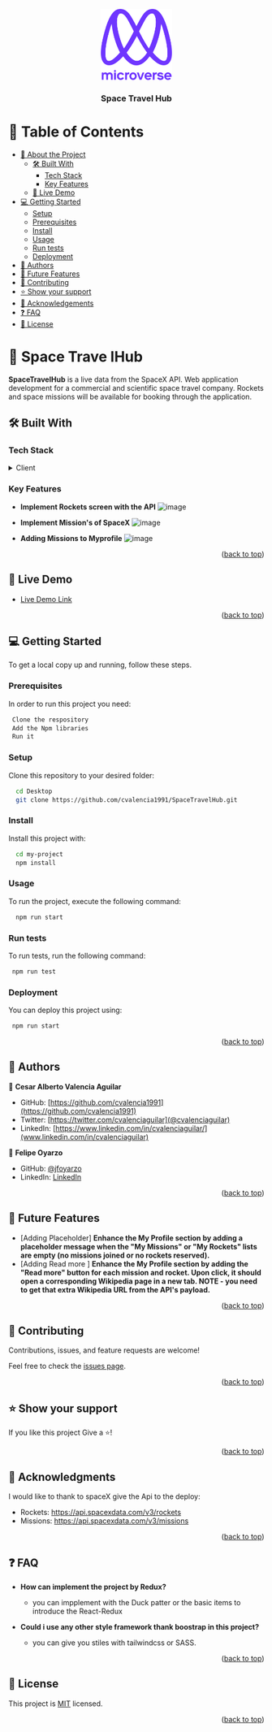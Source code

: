 <a name="readme-top"></a>


<div align="center">

  <img src="murple_logo.png" alt="logo" width="140"  height="auto" />
  <br/>
  <h3>Space Travel Hub</h3>

</div>

<!-- TABLE OF CONTENTS -->

# 📗 Table of Contents

- [📖 About the Project](#about-project)
  - [🛠 Built With](#built-with)
    - [Tech Stack](#tech-stack)
    - [Key Features](#key-features)
  - [🚀 Live Demo](#live-demo)
- [💻 Getting Started](#getting-started)
  - [Setup](#setup)
  - [Prerequisites](#prerequisites)
  - [Install](#install)
  - [Usage](#usage)
  - [Run tests](#run-tests)
  - [Deployment](#triangular_flag_on_post-deployment)
- [👥 Authors](#authors)
- [🔭 Future Features](#future-features)
- [🤝 Contributing](#contributing)
- [⭐️ Show your support](#support)
- [🙏 Acknowledgements](#acknowledgements)
- [❓ FAQ](#faq)
- [📝 License](#license)

<!-- PROJECT DESCRIPTION -->

# 📖 Space Trave lHub <a name="about-project"></a>


**SpaceTravelHub** is a live data from the SpaceX API. Web application development for a commercial and scientific space travel company. Rockets and space missions will be available for booking through the application.

## 🛠 Built With <a name="built-with"></a>

### Tech Stack <a name="tech-stack"></a>

<details>
  <summary>Client</summary>
  <ul>
    <li><a href="https://reactjs.org/">React.js</a></li>
    <li><a href="https://reactjs.org/">React-boostrap</a></li>
  </ul>
</details>

<!-- Features -->

### Key Features <a name="key-features"></a>

- **Implement Rockets screen with the API**
  ![image](https://user-images.githubusercontent.com/107327344/202558846-9d03055c-757f-4aa3-82f5-c09260522c88.png)

- **Implement Mission's of SpaceX**
  ![image](https://user-images.githubusercontent.com/107327344/202559067-2136144b-d208-4853-bc4a-53d84286332c.png)

- **Adding Missions to Myprofile**
  ![image](https://user-images.githubusercontent.com/107327344/202559296-e4fdba4d-969e-4639-9ccc-d1482a194b89.png)


<p align="right">(<a href="#readme-top">back to top</a>)</p>

<!-- LIVE DEMO -->

## 🚀 Live Demo <a name="live-demo"></a>

- [Live Demo Link](https://spacetravelhubspacex.netlify.app/)

<p align="right">(<a href="#readme-top">back to top</a>)</p>

<!-- GETTING STARTED -->

## 💻 Getting Started <a name="getting-started"></a>


To get a local copy up and running, follow these steps.

### Prerequisites

In order to run this project you need:


```sh
 Clone the respository 
 Add the Npm libraries 
 Run it 
```
 

### Setup

Clone this repository to your desired folder:


```sh
  cd Desktop
  git clone https://github.com/cvalencia1991/SpaceTravelHub.git
```


### Install

Install this project with:

```sh
  cd my-project
  npm install
```


### Usage

To run the project, execute the following command:


```sh
  npm run start
```


### Run tests

To run tests, run the following command:


```sh
 npm run test
```


### Deployment

You can deploy this project using:


```sh
 npm run start
```
 

<p align="right">(<a href="#readme-top">back to top</a>)</p>

<!-- AUTHORS -->

## 👥 Authors <a name="authors"></a>


👤 **Cesar Alberto Valencia Aguilar**

- GitHub: [https://github.com/cvalencia1991](https://github.com/cvalencia1991)
- Twitter: [https://twitter.com/cvalenciaguilar](@cvalenciaguilar)
- LinkedIn: [https://www.linkedin.com/in/cvalenciaguilar/](www.linkedin.com/in/cvalenciaguilar)


👤 **Felipe Oyarzo**

- GitHub: [@jfoyarzo](https://github.com/jfoyarzo)
- LinkedIn: [LinkedIn](https://www.linkedin.com/in/jorge-felipe-oyarzo-contreras-647118247/)

<p align="right">(<a href="#readme-top">back to top</a>)</p>

<!-- FUTURE FEATURES -->

## 🔭 Future Features <a name="future-features"></a>

- [Adding Placeholder] 
**Enhance the My Profile section by adding a placeholder message when the "My Missions" or "My Rockets" lists are empty (no missions joined or no rockets reserved).**
- [Adding Read more ] **Enhance the My Profile section by adding the "Read more" button for each mission and rocket. Upon click, it should open a corresponding Wikipedia page in a new tab. NOTE - you need to get that extra Wikipedia URL from the API's payload.**

<p align="right">(<a href="#readme-top">back to top</a>)</p>

<!-- CONTRIBUTING -->

## 🤝 Contributing <a name="contributing"></a>

Contributions, issues, and feature requests are welcome!

Feel free to check the [issues page](https://github.com/cvalencia1991/SpaceTravelHub/issues).

<p align="right">(<a href="#readme-top">back to top</a>)</p>

<!-- SUPPORT -->

## ⭐️ Show your support <a name="support"></a>

If you like this project Give a ⭐️! 

<p align="right">(<a href="#readme-top">back to top</a>)</p>

<!-- ACKNOWLEDGEMENTS -->

## 🙏 Acknowledgments <a name="acknowledgements"></a>


I would like to thank to spaceX give the Api to the deploy:
- Rockets: https://api.spacexdata.com/v3/rockets
- Missions: https://api.spacexdata.com/v3/missions

<p align="right">(<a href="#readme-top">back to top</a>)</p>

<!-- FAQ (optional) -->

## ❓ FAQ <a name="faq"></a>


- **How can implement the project by Redux?**

  - you can impplement with the Duck patter or the basic items to introduce the React-Redux

- **Could i use any other style framework thank boostrap in this project?**

  - you can give you stiles with tailwindcss or SASS.

<p align="right">(<a href="#readme-top">back to top</a>)</p>


## 📝 License <a name="license"></a>

This project is [MIT](./LICENSE) licensed.

<p align="right">(<a href="#readme-top">back to top</a>)</p>
